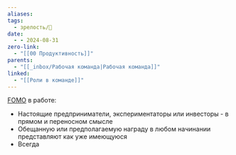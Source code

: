 ```yaml
---
aliases: 
tags:
  - зрелость/🌱
date:
  - - 2024-08-31
zero-link:
  - "[[00 Продуктивность]]"
parents:
  - "[[_inbox/Рабочая команда|Рабочая команда]]"
linked:
  - "[[Роли в команде]]"
---
```

[FOMO](_inbox/FOMO.md) в работе:
- Настоящие предприниматели, экспериментаторы или инвесторы - в прямом и переносном смысле
- Обещанную или предполагаемую награду в любом начинании представляют как уже имеющуюся
- Всегда 
